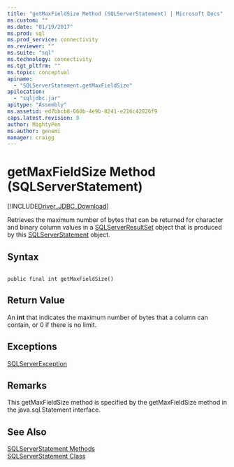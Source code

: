 ```yaml
---
title: "getMaxFieldSize Method (SQLServerStatement) | Microsoft Docs"
ms.custom: ""
ms.date: "01/19/2017"
ms.prod: sql
ms.prod_service: connectivity
ms.reviewer: ""
ms.suite: "sql"
ms.technology: connectivity
ms.tgt_pltfrm: ""
ms.topic: conceptual
apiname: 
  - "SQLServerStatement.getMaxFieldSize"
apilocation: 
  - "sqljdbc.jar"
apitype: "Assembly"
ms.assetid: ed7bbcb8-660b-4e9b-8241-e216c42826f9
caps.latest.revision: 8
author: MightyPen
ms.author: genemi
manager: craigg
---
```

# getMaxFieldSize Method (SQLServerStatement)
[!INCLUDE[Driver_JDBC_Download](../../../includes/driver_jdbc_download.md)]

  Retrieves the maximum number of bytes that can be returned for character and binary column values in a [SQLServerResultSet](../../../connect/jdbc/reference/sqlserverresultset-class.md) object that is produced by this [SQLServerStatement](../../../connect/jdbc/reference/sqlserverstatement-class.md) object.  
  
## Syntax  
  
```  
  
public final int getMaxFieldSize()  
```  
  
## Return Value  
 An **int** that indicates the maximum number of bytes that a column can contain, or 0 if there is no limit.  
  
## Exceptions  
 [SQLServerException](../../../connect/jdbc/reference/sqlserverexception-class.md)  
  
## Remarks  
 This getMaxFieldSize method is specified by the getMaxFieldSize method in the java.sql.Statement interface.  
  
## See Also  
 [SQLServerStatement Methods](../../../connect/jdbc/reference/sqlserverstatement-methods.md)   
 [SQLServerStatement Class](../../../connect/jdbc/reference/sqlserverstatement-class.md)  
  
  
